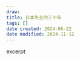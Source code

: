 ```yaml
---
draw:
title: 日本失去的三十年
tags: []
date created: 2024-06-22
date modified: 2024-11-12
---
```


excerpt

<!-- more -->
